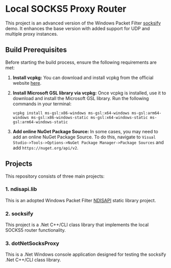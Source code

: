 # Local SOCKS5 Proxy Router

This project is an advanced version of the Windows Packet Filter [socksify](https://github.com/wiresock/ndisapi/tree/master/examples/cpp/socksify) demo. It enhances the base version with added support for UDP and multiple proxy instances.

## Build Prerequisites 

Before starting the build process, ensure the following requirements are met:

1. **Install vcpkg:** You can download and install vcpkg from the official website [here](https://vcpkg.io/en/getting-started.html).

2. **Install Microsoft GSL library via vcpkg:** Once vcpkg is installed, use it to download and install the Microsoft GSL library. Run the following commands in your terminal:

    ```
   vcpkg install ms-gsl:x86-windows ms-gsl:x64-windows ms-gsl:arm64-windows ms-gsl:x86-windows-static ms-gsl:x64-windows-static ms-gsl:arm64-windows-static
    ```

3. **Add online NuGet Package Source:** In some cases, you may need to add an online NuGet Package Source. To do this, navigate to `Visual Studio->Tools->Options->NuGet Package Manager->Package Sources` and add `https://nuget.org/api/v2`.

## Projects

This repository consists of three main projects:

### 1. ndisapi.lib

This is an adopted Windows Packet Filter [NDISAPI](https://github.com/wiresock/ndisapi) static library project.

### 2. socksify

This project is a .Net C++/CLI class library that implements the local SOCKS5 router functionality.

### 3. dotNetSocksProxy

This is a .Net Windows console application designed for testing the socksify .Net C++/CLI class library.



